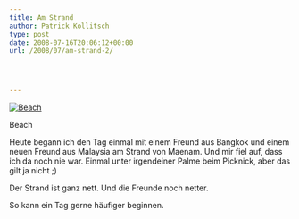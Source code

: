 ```yaml
---
title: Am Strand
author: Patrick Kollitsch
type: post
date: 2008-07-16T20:06:12+00:00
url: /2008/07/am-strand-2/




---
```

<div class="flickr">
  <a href="http://www.flickr.com/photos/schreibblogade/2675644617/" title="Beach"><img src="//farm4.static.flickr.com/3207/2675644617_39b6aaa0b8.jpg" alt="Beach" /></a></p> 
  
  <p>
    Beach
  </p>
</div>

Heute begann ich den Tag einmal mit einem Freund aus Bangkok und einem neuen Freund aus Malaysia am Strand von Maenam. Und mir fiel auf, dass ich da noch nie war. Einmal unter irgendeiner Palme beim Picknick, aber das gilt ja nicht ;)

Der Strand ist ganz nett. Und die Freunde noch netter.

So kann ein Tag gerne häufiger beginnen.
